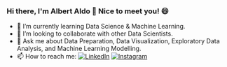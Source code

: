 ### Hi there, I'm Albert Aldo 👋 Nice to meet you! 😄

- 🌱 I’m currently learning Data Science & Machine Learning.
- 👯 I’m looking to collaborate with other Data Scientists.
- 💬 Ask me about Data Preparation, Data Visualization, Exploratory Data Analysis, and Machine Learning Modelling.
- 📫 How to reach me: 
   [![LinkedIn](https://camo.githubusercontent.com/d659d2bac00c01b42bffbae84bdc121e828b8fecd5b4949ffa2575f5d9e4a371/68747470733a2f2f63646e2e6a7364656c6976722e6e65742f6e706d2f73696d706c652d69636f6e734076332f69636f6e732f6c696e6b6564696e2e737667)](https://www.linkedin.com/in/albertaldo/)
   [![Instagram](https://camo.githubusercontent.com/c80f9763ed06d4ab9fbcc1a74b8b74cd95e4c7f82d3f1f70233994f236a0faeb/68747470733a2f2f63646e2e6a7364656c6976722e6e65742f6e706d2f73696d706c652d69636f6e734076332f69636f6e732f696e7374616772616d2e737667)](https://www.instagram.com/albert.aldo/)


